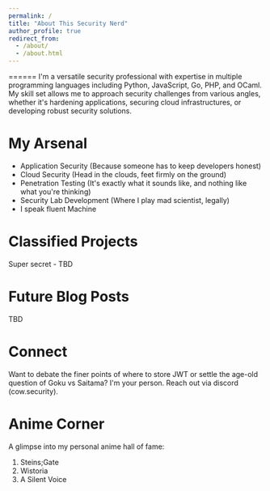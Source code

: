 ```yaml
---
permalink: /
title: "About This Security Nerd"
author_profile: true
redirect_from: 
  - /about/
  - /about.html
---
```


======
I'm a versatile security professional with expertise in multiple programming languages including Python, JavaScript, Go, PHP, and OCaml. My skill set allows me to approach security challenges from various angles, whether it's hardening applications, securing cloud infrastructures, or developing robust security solutions.

My Arsenal
======
* Application Security (Because someone has to keep developers honest)
* Cloud Security (Head in the clouds, feet firmly on the ground)
* Penetration Testing (It's exactly what it sounds like, and nothing like what you're thinking)
* Security Lab Development (Where I play mad scientist, legally)
* I speak fluent Machine

Classified Projects
======
Super secret - TBD

Future Blog Posts
======
TBD

Connect
======
Want to debate the finer points of where to store JWT or settle the age-old question of Goku vs Saitama? I'm your person. Reach out via discord (cow.security).

Anime Corner
======
A glimpse into my personal anime hall of fame:

1. Steins;Gate
2. Wistoria
3. A Silent Voice